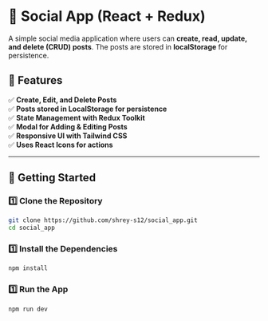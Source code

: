 # 📰 Social App (React + Redux)

A simple social media application where users can **create, read, update, and delete (CRUD) posts**. The posts are stored in **localStorage** for persistence.

## 📌 Features

✅ **Create, Edit, and Delete Posts**  
✅ **Posts stored in LocalStorage for persistence**  
✅ **State Management with Redux Toolkit**  
✅ **Modal for Adding & Editing Posts**  
✅ **Responsive UI with Tailwind CSS**  
✅ **Uses React Icons for actions**  

---

## 🚀 Getting Started

### 1️⃣ Clone the Repository
```bash
git clone https://github.com/shrey-s12/social_app.git
cd social_app
```

### 1️⃣ Install the Dependencies
```bash
npm install
```

### 1️⃣ Run the App
```bash
npm run dev
```
